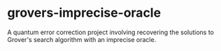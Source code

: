 # grovers-imprecise-oracle
A quantum error correction project involving recovering the solutions to Grover's search algorithm with an imprecise oracle.
